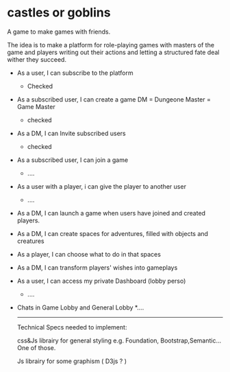 # castles or goblins

A game to make games with friends.

The idea is to make a platform for role-playing games with masters of the game and players writing out their actions and letting a structured fate deal wither they succeed.

- As a user, I can subscribe to the platform
  * Checked
- As a subscribed user, I can create a game
    DM = Dungeone Master = Game Master
  * checked
- As a DM, I can Invite subscribed users
  * checked
- As a subscribed user, I can join a game
  * ....
- As a user with a player, i can give the player to another user
  * ....
- As a DM, I can launch a game when users have joined and created players.
- As a DM, I can create spaces for adventures, filled with objects and creatures
- As a player, I can choose what to do in that spaces
- As a DM, I can transform players' wishes into gameplays
- As a user, I can access my private Dashboard (lobby perso)
  * ....
- Chats in Game Lobby and General Lobby
  *....



  ------------------------------------------------------

   Technical Specs needed to implement:

    css&Js librairy for general styling e.g. Foundation, Bootstrap,Semantic... One of those.

    Js librairy for some graphism ( D3js ? )
